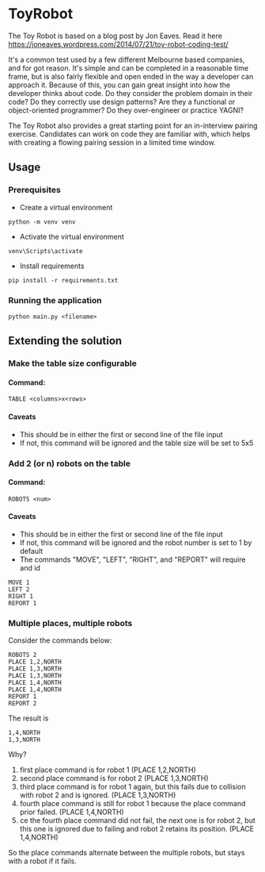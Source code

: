 # ToyRobot
The Toy Robot is based on a blog post by Jon Eaves. Read it here https://joneaves.wordpress.com/2014/07/21/toy-robot-coding-test/

It's a common test used by a few different Melbourne based companies, and for got reason. It's simple and can be completed in a reasonable time frame, but is also fairly flexible and open ended in the way a developer can approach it. Because of this, you can gain great insight into how the developer thinks about code. Do they consider the problem domain in their code? Do they correctly use design patterns? Are they a functional or object-oriented programmer? Do they over-engineer or practice YAGNI?

The Toy Robot also provides a great starting point for an in-interview pairing exercise. Candidates can work on code they are familiar with, which helps with creating a flowing pairing session in a limited time window.


## Usage

### Prerequisites

* Create a virtual environment
```
python -m venv venv
```

* Activate the virtual environment
```
venv\Scripts\activate
```

* Install requirements
```
pip install -r requirements.txt
```

### Running the application
```
python main.py <filename>
```

## Extending the solution

### Make the table size configurable

#### Command:
```
TABLE <columns>x<rows>
```

#### Caveats
- This should be in either the first or second line of the file input
- If not, this command will be ignored and the table size will be set to 5x5


### Add 2 (or n) robots on the table

#### Command:
```
ROBOTS <num>
```

#### Caveats
- This should be in either the first or second line of the file input
- If not, this command will be ignored and the robot number is set to 1 by default
- The commands "MOVE", "LEFT", "RIGHT", and "REPORT" will require and id
```
MOVE 1
LEFT 2
RIGHT 1
REPORT 1
```

### Multiple places, multiple robots
Consider the commands below:
```
ROBOTS 2
PLACE 1,2,NORTH
PLACE 1,3,NORTH
PLACE 1,3,NORTH
PLACE 1,4,NORTH
PLACE 1,4,NORTH
REPORT 1
REPORT 2
```

The result is
```
1,4,NORTH
1,3,NORTH
```

Why?

1.  first place command is for robot 1 (PLACE 1,2,NORTH)
2.  second place command is for robot 2 (PLACE 1,3,NORTH)
3.  third place command is for robot 1 again, but this fails due to collision with robot 2 and is ignored. (PLACE 1,3,NORTH)
4. fourth place command is still for robot 1 because the place command prior failed. (PLACE 1,4,NORTH)
5. ce the fourth place command did not fail, the next one is for robot 2, but this one is ignored due to failing and robot 2 retains its position. (PLACE 1,4,NORTH)

So the place commands alternate between the multiple robots, but stays with a robot if it fails.
